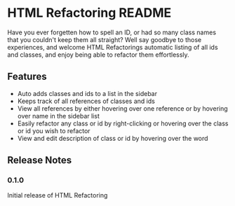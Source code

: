 # HTML Refactoring README

Have you ever forgetten how to spell an ID, or had so many class names that you couldn't keep them all straight? Well say goodbye to those experiences, and welcome HTML Refactorings automatic listing of all ids and classes, and enjoy being able to refactor them effortlessly.

## Features

- Auto adds classes and ids to a list in the sidebar
- Keeps track of all references of classes and ids
- View all references by either hovering over one reference or by hovering over name in the sidebar list
- Easily refactor any class or id by right-clicking or hovering over the class or id you wish to refactor
- View and edit description of class or id by hovering over the word



## Release Notes



### 0.1.0

Initial release of HTML Refactoring

